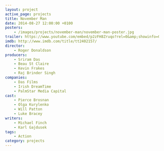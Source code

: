 ```yaml
---
layout: project
active_page: projects
title: November Man
date: 2014-08-27 12:00:00 +0100
posters:
    - /images/projects/november-man/november-man-poster.jpg
trailer: https://www.youtube.com/embed/p2zFH8Zruqo?rel=0&amp;showinfo=0
imdb: http://www.imdb.com/title/tt2402157/
director:
    - Roger Donaldson
producers:
    - Sriram Das
    - Beau St Claire
    - Kevin Frakes
    - Raj Brinder Singh
companies:
    - Das Films
    - Irish DreamTime
    - PalmStar Media Capital
cast:
    - Pierce Brosnan
    - Olga Kurylenko
    - Will Patton
    - Luke Bracey
writers:
    - Michael Finch
    - Karl Gajdusek
tags:
    - Action
category: projects
---
```

